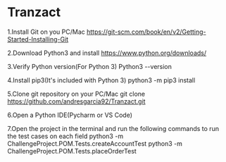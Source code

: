 # Tranzact

1.Install Git on you PC/Mac
https://git-scm.com/book/en/v2/Getting-Started-Installing-Git

2.Download Python3 and install
https://www.python.org/downloads/ 

3.Verify Python version(For Python 3)
Python3 --version

4.Install pip3(It's included with Python 3)
python3 -m pip3 install

5.Clone git repository on your PC/Mac
git clone https://github.com/andresgarcia92/Tranzact.git

6.Open a Python IDE(Pycharm or VS Code)

7.Open the project in the terminal and run the following commands to run the test cases on each field 
python3 -m ChallengeProject.POM.Tests.createAccountTest
python3 -m ChallengeProject.POM.Tests.placeOrderTest


